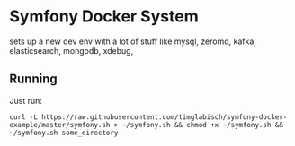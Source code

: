 # Symfony Docker System

sets up a new dev env with a lot of stuff like mysql, zeromq, kafka, elasticsearch, mongodb, xdebug,

## Running
Just run:

    curl -L https://raw.githubusercontent.com/timglabisch/symfony-docker-example/master/symfony.sh > ~/symfony.sh && chmod +x ~/symfony.sh && ~/symfony.sh some_directory
